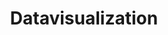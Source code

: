 ---
layout: list
type: tag
title: Datavisualization
slug: datavisualization
category: blog
sidebar: true
description: >
   将数据转化成图表进行展示
---